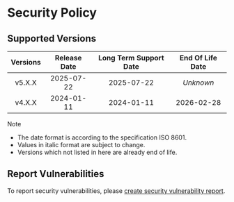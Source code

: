 # Security Policy

## Supported Versions

| **Versions** | **Release Date** | **Long Term Support Date** | **End Of Life Date** |
|:-:|:-:|:-:|:-:|
| v5.X.X | 2025-07-22 | 2025-07-22 | *Unknown* |
| v4.X.X | 2024-01-11 | 2024-01-11 | 2026-02-28 |

> [!NOTE]
> - The date format is according to the specification ISO 8601.
> - Values in italic format are subject to change.
> - Versions which not listed in here are already end of life.

## Report Vulnerabilities

To report security vulnerabilities, please [create security vulnerability report](https://github.com/hugoalh/hugoalh/blob/main/guides/universal-contributing.md#create-security-vulnerability-report).

